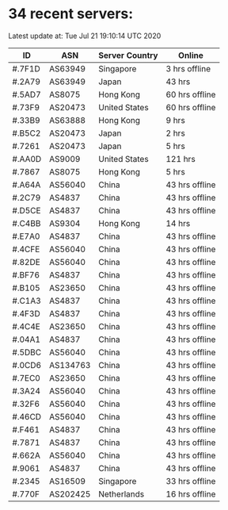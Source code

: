 # 34 recent servers:

Latest update at: Tue Jul 21 19:10:14 UTC 2020

| ID | ASN | Server Country | Online |
| -- | --- | -------------- | ------ |
| #.7F1D | AS63949 | Singapore | 3 hrs offline |
| #.2A79 | AS63949 | Japan | 43 hrs |
| #.5AD7 | AS8075 | Hong Kong | 60 hrs offline |
| #.73F9 | AS20473 | United States | 60 hrs offline |
| #.33B9 | AS63888 | Hong Kong | 9 hrs |
| #.B5C2 | AS20473 | Japan | 2 hrs |
| #.7261 | AS20473 | Japan | 5 hrs |
| #.AA0D | AS9009 | United States | 121 hrs |
| #.7867 | AS8075 | Hong Kong | 5 hrs |
| #.A64A | AS56040 | China | 43 hrs offline |
| #.2C79 | AS4837 | China | 43 hrs offline |
| #.D5CE | AS4837 | China | 43 hrs offline |
| #.C4BB | AS9304 | Hong Kong | 14 hrs |
| #.E7A0 | AS4837 | China | 43 hrs offline |
| #.4CFE | AS56040 | China | 43 hrs offline |
| #.82DE | AS56040 | China | 43 hrs offline |
| #.BF76 | AS4837 | China | 43 hrs offline |
| #.B105 | AS23650 | China | 43 hrs offline |
| #.C1A3 | AS4837 | China | 43 hrs offline |
| #.4F3D | AS4837 | China | 43 hrs offline |
| #.4C4E | AS23650 | China | 43 hrs offline |
| #.04A1 | AS4837 | China | 43 hrs offline |
| #.5DBC | AS56040 | China | 43 hrs offline |
| #.0CD6 | AS134763 | China | 43 hrs offline |
| #.7EC0 | AS23650 | China | 43 hrs offline |
| #.3A24 | AS56040 | China | 43 hrs offline |
| #.32F6 | AS56040 | China | 43 hrs offline |
| #.46CD | AS56040 | China | 43 hrs offline |
| #.F461 | AS4837 | China | 43 hrs offline |
| #.7871 | AS4837 | China | 43 hrs offline |
| #.662A | AS56040 | China | 43 hrs offline |
| #.9061 | AS4837 | China | 43 hrs offline |
| #.2345 | AS16509 | Singapore | 33 hrs offline |
| #.770F | AS202425 | Netherlands | 16 hrs offline |

